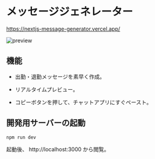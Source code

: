 # メッセージジェネレーター

https://nextjs-message-generator.vercel.app/

![preview](https://github.com/im-mrks/nextjs-message-generator/assets/69144657/c2189db0-6352-43ee-89a2-e3bd6f84ff47)

## 機能

- 出勤・退勤メッセージを素早く作成。

- リアルタイムプレビュー。

- コピーボタンを押して、チャットアプリにすぐペースト。

## 開発用サーバーの起動

```bash
npm run dev
```

起動後、
http://localhost:3000
から閲覧。
